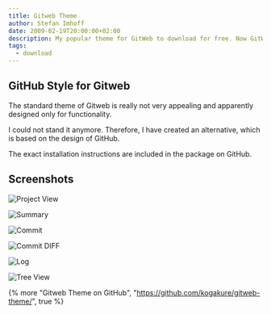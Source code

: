 ```yaml
---
title: Gitweb Theme
author: Stefan Imhoff
date: 2009-02-19T20:00:00+02:00
description: My popular theme for GitWeb to download for free. Now GitWeb looks a bit more similar to GitHub and is not so ugly anymore.
tags:
  - download
---
```


## GitHub Style for Gitweb

The standard theme of Gitweb is really not very appealing and apparently designed only for functionality.

I could not stand it anymore. Therefore, I have created an alternative, which is based on the design of GitHub.

The exact installation instructions are included in the package on GitHub.

## Screenshots

![Project View](/assets/images/posts/gitweb-theme-projects.png "Project View")

![Summary](/assets/images/posts/gitweb-theme-summary.png "Summary")

![Commit](/assets/images/posts/gitweb-theme-commit.png "Commit")

![Commit DIFF](/assets/images/posts/gitweb-theme-commitdiff.png "Commit DIFF")

![Log](/assets/images/posts/gitweb-theme-log.png "Log")

![Tree View](/assets/images/posts/gitweb-theme-tree.png "Tree View")

{% more "Gitweb Theme on GitHub", "https://github.com/kogakure/gitweb-theme/", true %}
